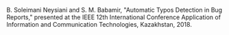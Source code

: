 B. Soleimani Neysiani and S. M. Babamir, "Automatic Typos Detection in Bug Reports," presented at the IEEE 12th International Conference Application of Information and Communication Technologies, Kazakhstan, 2018.
